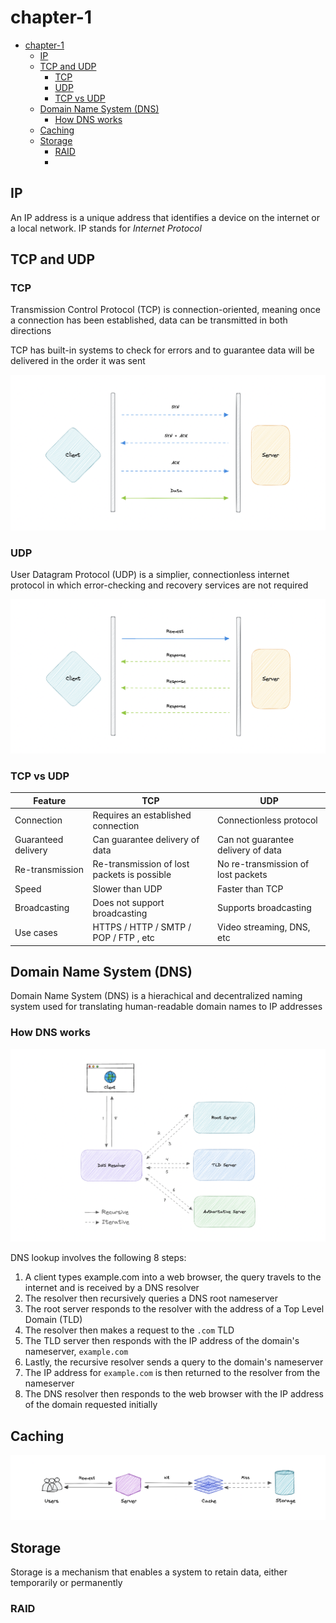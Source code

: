 # chapter-1
- [chapter-1](#chapter-1)
  - [IP](#ip)
  - [TCP and UDP](#tcp-and-udp)
    - [TCP](#tcp)
    - [UDP](#udp)
    - [TCP vs UDP](#tcp-vs-udp)
  - [Domain Name System (DNS)](#domain-name-system-dns)
    - [How DNS works](#how-dns-works)
  - [Caching](#caching)
  - [Storage](#storage)
    - [RAID](#raid)
    - [](#)

## IP
An IP address is a unique address that identifies a device on the internet or a local network. IP stands for *Internet Protocol*  

## TCP and UDP
### TCP
Transmission Control Protocol (TCP) is connection-oriented, meaning once a connection has been established, data can be transmitted in both directions

TCP has built-in systems to check for errors and to guarantee data will be delivered in the order it was sent

![Img](./FILES/chapter-1.md/2c5e74d2.png)

### UDP
User Datagram Protocol (UDP) is a simplier, connectionless internet protocol in which error-checking and recovery services are not required

![Img](./FILES/chapter-1.md/8abc5bb8.png)


### TCP vs UDP

| Feature | TCP | UDP |
| -- | -- | -- |
| Connection | Requires an established connection | Connectionless protocol |
| Guaranteed delivery | Can guarantee delivery of data | Can not guarantee delivery of data |
| Re-transmission | Re-transmission of lost packets is possible | No re-transmission of lost packets |
| Speed | Slower than UDP | Faster than TCP |
| Broadcasting | Does not support broadcasting | Supports broadcasting |
| Use cases | HTTPS / HTTP / SMTP / POP / FTP , etc | Video streaming, DNS, etc |

## Domain Name System (DNS)
Domain Name System (DNS) is a hierachical and decentralized naming system used for translating human-readable domain names to IP addresses

### How DNS works
![Img](./FILES/chapter-1.md/a513f0a1.png)

DNS lookup involves the following 8 steps:
1. A client types example.com into a web browser, the query travels to the internet and is received by a DNS resolver
2. The resolver then recursively queries a DNS root nameserver
3. The root server responds to the resolver with the address of a Top Level Domain (TLD)
4. The resolver then makes a request to the `.com` TLD
5. The TLD server then responds with the IP address of the domain's nameserver, `example.com`
6. Lastly, the recursive resolver sends a query to the domain's nameserver
7. The IP address for `example.com` is then returned to the resolver from the nameserver
8. The DNS resolver then responds to the web browser with the IP address of the domain requested initially

## Caching

![Img](./FILES/chapter-1.md/3aa01cdd.png)


## Storage
Storage is a mechanism that enables a system to retain data, either temporarily or permanently


### RAID

### 